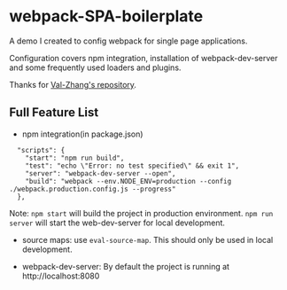 # webpack-SPA-boilerplate
A demo I created to config webpack for single page applications.  
  
Configuration covers npm integration, installation of webpack-dev-server and some frequently used loaders and plugins.

Thanks for [Val-Zhang's repository](https://github.com/Val-Zhang/blogs/tree/master/sources/webpackTest).

## Full Feature List

* npm integration(in package.json)  
```
  "scripts": {
    "start": "npm run build",
    "test": "echo \"Error: no test specified\" && exit 1",
    "server": "webpack-dev-server --open",
    "build": "webpack --env.NODE_ENV=production --config ./webpack.production.config.js --progress"
  },
```
Note: `npm start` will build the project in production environment. `npm run server` will start the web-dev-server for local 
development.

* source maps: use `eval-source-map`. This should only be used in local development.

* webpack-dev-server: By default the project is running at http://localhost:8080  

